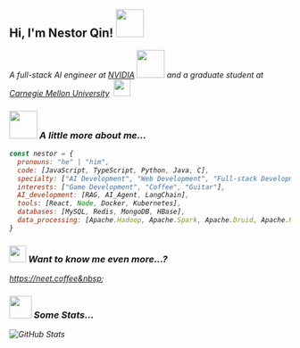 <h2> Hi, I'm Nestor Qin! <img src="https://media.giphy.com/media/mGcNjsfWAjY5AEZNw6/giphy.gif" width="50" /></h2>
<p><em>A full-stack AI engineer at <a href="https://www.nvidia.com/en-us/">NVIDIA</a> <img src="https://github.com/user-attachments/assets/756c2039-5b53-4cf5-bf99-bf512d89a58e" width=50 /> and a graduate student at <a href="https://www.cmu.edu/">Carnegie Mellon University</a>&nbsp;&nbsp;<img src="https://media.giphy.com/media/fYSnHlufseco8Fh93Z/giphy.gif" width=30 />

### <img src="https://media.giphy.com/media/VgCDAzcKvsR6OM0uWg/giphy.gif" width="50" /> A little more about me...  

```javascript
const nestor = {
  pronouns: "he" | "him",
  code: [JavaScript, TypeScript, Python, Java, C],
  specialty: ["AI Development", "Web Development", "Full-stack Development", "iOS Development"],
  interests: ["Game Development", "Coffee", "Guitar"],
  AI_development: [RAG, AI_Agent, LangChain],
  tools: [React, Node, Docker, Kubernetes],
  databases: [MySQL, Redis, MongoDB, HBase],
  data_processing: [Apache.Hadoop, Apache.Spark, Apache.Druid, Apache.Kafka, Apache.Samza],
}
```

### <img width=30 bottom=-5 src="https://media1.giphy.com/media/v1.Y2lkPTc5MGI3NjExdWZmaXh0ZGowN3V5MDZ2OXpsYnh5dGFvOGt0cmVnOWYydXFwcHI4dSZlcD12MV9pbnRlcm5hbF9naWZfYnlfaWQmY3Q9cw/Rrh06GopYdQPFva7AF/giphy.gif" /> Want to know me even more...?
https://neet.coffee&nbsp;&nbsp;

### <img width=40 bottom=-5 src="https://github.com/user-attachments/assets/827b3967-aaef-449a-b496-a1e74b015218" /> Some Stats...

<img src="https://github-readme-stats.vercel.app/api?username=neet-nestor&show_icons=true&theme=tokyonight" alt="GitHub Stats" />
